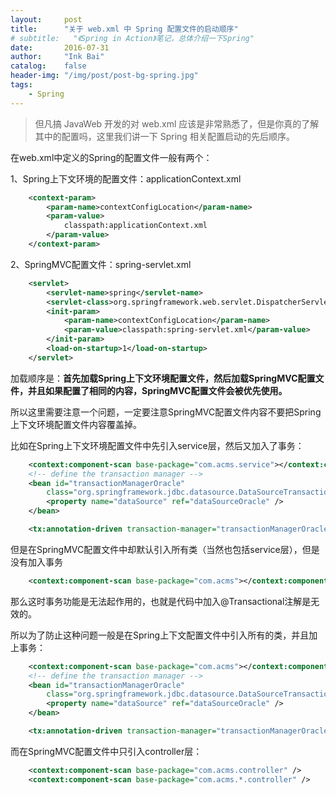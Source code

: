 ```yaml
---
layout:     post
title:      "关于 web.xml 中 Spring 配置文件的启动顺序"
# subtitle:   "《Spring in Action》笔记，总体介绍一下Spring"
date:       2016-07-31
author:     "Ink Bai"
catalog:    false
header-img: "/img/post/post-bg-spring.jpg"
tags:
    - Spring
---
```


> 但凡搞 JavaWeb 开发的对 web.xml 应该是非常熟悉了，但是你真的了解其中的配置吗，这里我们讲一下 Spring 相关配置启动的先后顺序。

在web.xml中定义的Spring的配置文件一般有两个：

1、Spring上下文环境的配置文件：applicationContext.xml

```xml
	<context-param>
		<param-name>contextConfigLocation</param-name>
		<param-value>
			classpath:applicationContext.xml
		</param-value>
	</context-param>
```

2、SpringMVC配置文件：spring-servlet.xml

```xml
	<servlet>
		<servlet-name>spring</servlet-name>
		<servlet-class>org.springframework.web.servlet.DispatcherServlet</servlet-class>
		<init-param>
			<param-name>contextConfigLocation</param-name>
			<param-value>classpath:spring-servlet.xml</param-value>
		</init-param>
		<load-on-startup>1</load-on-startup>
	</servlet>
```

加载顺序是：**首先加载Spring上下文环境配置文件，然后加载SpringMVC配置文件，并且如果配置了相同的内容，SpringMVC配置文件会被优先使用。**

所以这里需要注意一个问题，一定要注意SpringMVC配置文件内容不要把Spring上下文环境配置文件内容覆盖掉。

比如在Spring上下文环境配置文件中先引入service层，然后又加入了事务：

```xml
	<context:component-scan base-package="com.acms.service"></context:component-scan>
	<!-- define the transaction manager -->
	<bean id="transactionManagerOracle"
		class="org.springframework.jdbc.datasource.DataSourceTransactionManager">
		<property name="dataSource" ref="dataSourceOracle" />
	</bean>

	<tx:annotation-driven transaction-manager="transactionManagerOracle" />
```

但是在SpringMVC配置文件中却默认引入所有类（当然也包括service层），但是没有加入事务

```xml
	<context:component-scan base-package="com.acms"></context:component-scan>
```

那么这时事务功能是无法起作用的，也就是代码中加入@Transactional注解是无效的。

所以为了防止这种问题一般是在Spring上下文配置文件中引入所有的类，并且加上事务：

```xml
	<context:component-scan base-package="com.acms"></context:component-scan>
	<!-- define the transaction manager -->
	<bean id="transactionManagerOracle"
		class="org.springframework.jdbc.datasource.DataSourceTransactionManager">
		<property name="dataSource" ref="dataSourceOracle" />
	</bean>

	<tx:annotation-driven transaction-manager="transactionManagerOracle" />
```

而在SpringMVC配置文件中只引入controller层：

```xml
	<context:component-scan base-package="com.acms.controller" />
	<context:component-scan base-package="com.acms.*.controller" />
```
